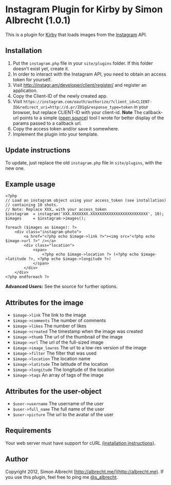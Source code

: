 # Instagram Plugin for Kirby by Simon Albrecht (1.0.1)
This is a plugin for [Kirby](http://getkirby.com/) that loads images from the [Instagram](http://instagram.com/) API.

## Installation
1. Put the `instagram.php` file in your `site/plugins` folder. If this folder doesn't exist yet, create it.
2. In order to interact with the Instagram API, you need to obtain an access token for yourself.
3. Visit http://instagr.am/developer/client/register/ and register an application.
4. Copy the Client-ID of the newly created app.
5. Visit `https://instagram.com/oauth/authorize/?client_id=CLIENT-ID&redirect_uri=http://d.pr/ZO1g&response_type=token` in your browser, but replace CLIENT-ID with your client-id. **Note** The callback-url points to a simple ([open source](https://gist.github.com/1738919)) tool I wrote for better display of the params passed to a callback url.
6. Copy the access token and/or save it somewhere.
7. Implement the plugin into your template.

## Update instructions
To update, just replace the old `instagram.php` file in `site/plugins`, with the new one.

## Example usage
	<?php
    // Load an instagram object using your access_token (see installation)
    // containing 10 shots.
    // Note: Replace XXX… with your access_token
    $instagram  = instagram('XXX.XXXXXXX.XXXXXXXXXXXXXXXXXXXXXXXXX', 10);
    $images	    = $instagram->images();

    foreach ($images as $image): ?>
        <div class="instagram-photo">
            <a href="<?php echo $image->link ?>"><img src="<?php echo $image->url ?>" /></a>
            <div class="location">
                <span>
                    <?php echo $image->location ?> (<?php echo $image->latitude ?>, <?php echo $image->longitude ?>)
                </span>
            </div>
        </div>
	<?php endforeach ?>
	
**Advanced Users:** See the source for further options.

## Attributes for the image
* `$image->link` The link to the image
* `$image->comments` The number of comments
* `$image->likes` The number of likes
* `$image->created` The timestamp when the image was created
* `$image->thumb` The url of the thumbnail of the image
* `$image->url` The url of the full-sized image
* `$image->image_lowres` The url to a low-res version of the image
* `$image->filter` The filter that was used
* `$image->location` The location name
* `$image->latitude` The latitude of the location
* `$image->longitude` The longitude of the location
* `$image->tags` An array of tags of the image

## Attributes for the user-object
* `$user->username` The username of the user
* `$user->full_name` The full name of the user
* `$user->picture` The url to the avatar of the user

## Requirements
Your web server must have support for cURL [(installation instructions)](http://www.php.net/manual/en/curl.installation.php).

## Author
Copyright 2012, Simon Albrecht [http://albrecht.me/](http://albrecht.me).
If you use this plugin, feel free to ping me [@s_albrecht](http://twitter.com/s_albrecht).